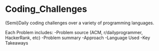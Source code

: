 # Coding_Challenges
(Semi)Daily coding challenges over a variety of programming languages.

Each Problem includes:
-Problem source (ACM, r/dailyprogrammer, HackerRank, etc)
-Problem summary
-Approach
-Language Used
-Key Takeaways
